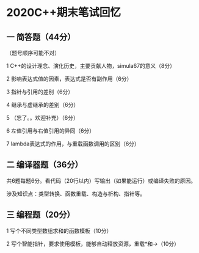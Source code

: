 # 2020C++期末笔试回忆

## 一 简答题（44分）

（题号顺序可能不对）

1 C++的设计理念、演化历史，主要贡献人物，simula67的意义（8分）

2 影响表达式值的因素，表达式是否有副作用（6分）

3 指针与引用的差别（6分）

4 继承与虚继承的差别（6分）

5 （忘了。。欢迎补充）（6分）

6 左值引用与右值引用的异同（6分）

7 lambda表达式的作用，与重载函数调用的区别（6分）

## 二 编译器题（36分）

共6题每题6分。看代码（20行以内）写输出（如果能运行）或编译失败的原因。

涉及知识点：类型转换、函数重载、构造与析构、指针等。

## 三 编程题（20分）

1 写个不同类型数组求和的函数模板（10分）

2 写个智能指针，要求使用模板，能够自动释放资源，重载*和->（10分）